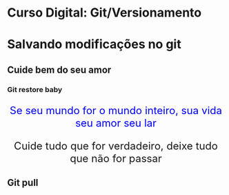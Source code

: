 ﻿# Curso Digital: Git/Versionamento

# Salvando modificações no git 

## Cuide bem do seu amor

### Git restore baby

<p style="color:blue">Se seu mundo for o mundo inteiro, sua vida seu amor seu lar</p>
<p>Cuide tudo que for verdadeiro, deixe tudo que não for passar</p>

## Git pull

<style>
  p {
    text-align: center;
    font-size: 1.5rem;
  }
</style>
